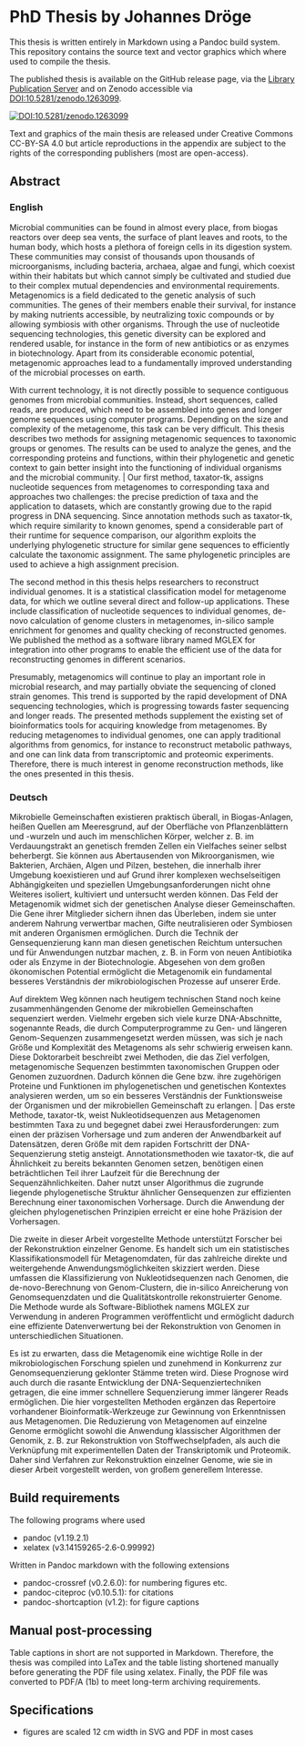 # PhD Thesis by Johannes Dröge

This thesis is written entirely in Markdown using a Pandoc build system. This repository contains the source text and vector graphics which where used to compile the thesis.

The published thesis is available on the GitHub release page, via the [Library Publication Server](http://nbn-resolving.de/urn/resolver.pl?urn=urn:nbn:de:hbz:061-20171122-114012-5) and on Zenodo accessible via [DOI:10.5281/zenodo.1263099](https://doi.org/10.5281/zenodo.1263099).

[![DOI:10.5281/zenodo.1263099](https://zenodo.org/badge/DOI/10.5281/zenodo.1263099.svg)](https://doi.org/10.5281/zenodo.1263099)

Text and graphics of the main thesis are released under Creative Commons CC-BY-SA 4.0 but article reproductions in the appendix are subject to the rights of the corresponding publishers (most are open-access).

## Abstract

### English

Microbial communities can be found in almost every place, from biogas reactors over deep sea vents, the surface of plant leaves and roots, to the human body, which hosts a plethora of foreign cells in its digestion system. These communities may consist of thousands upon thousands of microorganisms, including bacteria, archaea, algae and fungi, which coexist within their habitats but which cannot simply be cultivated and studied due to their complex mutual dependencies and environmental requirements. Metagenomics is a field dedicated to the genetic analysis of such communities. The genes of their members enable their survival, for instance by making nutrients accessible, by neutralizing toxic compounds or by allowing symbiosis with other organisms. Through the use of nucleotide sequencing technologies, this genetic diversity can be explored and rendered usable, for instance in the form of new antibiotics or as enzymes in biotechnology. Apart from its considerable economic potential, metagenomic approaches lead to a fundamentally improved understanding of the microbial processes on earth.

With current technology, it is not directly possible to sequence contiguous genomes from microbial communities. Instead, short sequences, called reads, are produced, which need to be assembled into genes and longer genome sequences using computer programs. Depending on the size and complexity of the metagenome, this task can be very difficult. This thesis describes two methods for assigning metagenomic sequences to taxonomic groups or genomes. The results can be used to analyze the genes, and the corresponding proteins and functions, within their phylogenetic and genetic context to gain better insight into the functioning of individual organisms and the microbial community. | Our first method, taxator-tk, assigns nucleotide sequences from metagenomes to corresponding taxa and approaches two challenges: the precise prediction of taxa and the application to datasets, which are constantly growing due to the rapid progress in DNA sequencing. Since annotation methods such as taxator-tk, which require similarity to known genomes, spend a considerable part of their runtime for sequence comparison, our algorithm exploits the underlying phylogenetic structure for similar gene sequences to efficiently calculate the taxonomic assignment. The same phylogenetic principles are used to achieve a high assignment precision.

The second method in this thesis helps researchers to reconstruct individual genomes. It is a statistical classification model for metagenome data, for which we outline several direct and follow-up applications. These include classification of nucleotide sequences to individual genomes, de-novo calculation of genome clusters in metagenomes, in-silico sample enrichment for genomes and quality checking of reconstructed genomes. We published the method as a software library named MGLEX for integration into other programs to enable the efficient use of the data for reconstructing genomes in different scenarios.

Presumably, metagenomics will continue to play an important role in microbial research, and may partially obviate the sequencing of cloned strain genomes. This trend is supported by the rapid development of DNA sequencing technologies, which is progressing towards faster sequencing and longer reads. The presented methods supplement the existing set of bioinformatics tools for acquiring knowledge from metagenomes. By reducing metagenomes to individual genomes, one can apply traditional algorithms from genomics, for instance to reconstruct metabolic pathways, and one can link data from transcriptomic and proteomic experiments. Therefore, there is much interest in genome reconstruction methods, like the ones presented in this thesis.

### Deutsch

Mikrobielle Gemeinschaften existieren praktisch überall, in Biogas-Anlagen, heißen Quellen am Meeresgrund, auf der Oberfläche von Pflanzenblättern und -wurzeln und auch im menschlichen Körper, welcher z. B. im Verdauungstrakt an genetisch fremden Zellen ein Vielfaches seiner selbst beherbergt. Sie können aus Abertausenden von Mikroorganismen, wie Bakterien, Archäen, Algen und Pilzen, bestehen, die innerhalb ihrer Umgebung koexistieren und auf Grund ihrer komplexen wechselseitigen Abhängigkeiten und speziellen Umgebungsanforderungen nicht ohne Weiteres isoliert, kultiviert und untersucht werden können. Das Feld der Metagenomik widmet sich der genetischen Analyse dieser Gemeinschaften. Die Gene ihrer Mitglieder sichern ihnen das Überleben, indem sie unter anderem Nahrung verwertbar machen, Gifte neutralisieren oder Symbiosen mit anderen Organismen ermöglichen. Durch die Technik der Gensequenzierung kann man diesen genetischen Reichtum untersuchen und für Anwendungen nutzbar machen, z. B. in Form von neuen Antibiotika oder als Enzyme in der Biotechnologie. Abgesehen von dem großen ökonomischen Potential ermöglicht die Metagenomik ein fundamental besseres Verständnis der mikrobiologischen Prozesse auf unserer Erde.

Auf direktem Weg können nach heutigem technischen Stand noch keine zusammenhängenden Genome der mikrobiellen Gemeinschaften sequenziert werden. Vielmehr ergeben sich viele kurze DNA-Abschnitte, sogenannte Reads, die durch Computerprogramme zu Gen- und längeren Genom-Sequenzen zusammengesetzt werden müssen, was sich je nach Größe und Komplexität des Metagenoms als sehr schwierig erweisen kann. Diese Doktorarbeit beschreibt zwei Methoden, die das Ziel verfolgen, metagenomische Sequenzen bestimmten taxonomischen Gruppen oder Genomen zuzuordnen. Dadurch können die Gene bzw. ihre zugehörigen Proteine und Funktionen im phylogenetischen und genetischen Kontextes analysieren werden, um so ein besseres Verständnis der Funktionsweise der Organismen und der mikrobiellen Gemeinschaft zu erlangen. | Das erste Methode, taxator-tk, weist Nukleotidsequenzen aus Metagenomen bestimmten Taxa zu und begegnet dabei zwei Herausforderungen: zum einen der präzisen Vorhersage und zum anderen der Anwendbarkeit auf Datensätzen, deren Größe mit dem rapiden Fortschritt der DNA-Sequenzierung stetig ansteigt. Annotationsmethoden wie taxator-tk, die auf Ähnlichkeit zu bereits bekannten Genomen setzen, benötigen einen beträchtlichen Teil ihrer Laufzeit für die Berechnung der Sequenzähnlichkeiten. Daher nutzt unser Algorithmus die zugrunde liegende phylogenetische Struktur ähnlicher Gensequenzen zur effizienten Berechnung einer taxonomischen Vorhersage. Durch die Anwendung der gleichen phylogenetischen Prinzipien erreicht er eine hohe Präzision der Vorhersagen.

Die zweite in dieser Arbeit vorgestellte Methode unterstützt Forscher bei der Rekonstruktion einzelner Genome. Es handelt sich um ein statistisches Klassifikationsmodell für Metagenomdaten, für das zahlreiche direkte und weitergehende Anwendungsmöglichkeiten skizziert werden. Diese umfassen die Klassifizierung von Nukleotidsequenzen nach Genomen, die de-novo-Berechnung von Genom-Clustern, die in-silico Anreicherung von Genomsequenzdaten und die Qualitätskontrolle rekonstruierter Genome. Die Methode wurde als Software-Bibliothek namens MGLEX zur Verwendung in anderen Programmen veröffentlicht und ermöglicht dadurch eine effiziente Datenverwertung bei der Rekonstruktion von Genomen in unterschiedlichen Situationen.

Es ist zu erwarten, dass die Metagenomik eine wichtige Rolle in der mikrobiologischen Forschung spielen und zunehmend in Konkurrenz zur Genomsequenzierung geklonter Stämme treten wird. Diese Prognose wird auch durch die rasante Entwicklung der DNA-Sequenziertechniken getragen, die eine immer schnellere Sequenzierung immer längerer Reads ermöglichen. Die hier vorgestellten Methoden ergänzen das Repertoire vorhandener Bioinformatik-Werkzeuge zur Gewinnung von Erkenntnissen aus Metagenomen. Die Reduzierung von Metagenomen auf einzelne Genome ermöglicht sowohl die Anwendung klassischer Algorithmen der Genomik, z. B. zur Rekonstruktion von Stoffwechselpfaden, als auch die Verknüpfung mit experimentellen Daten der Transkriptomik und Proteomik. Daher sind Verfahren zur Rekonstruktion einzelner Genome, wie sie in dieser Arbeit vorgestellt werden, von großem generellem Interesse.

## Build requirements

The following programs where used

* pandoc (v1.19.2.1)
* xelatex (v3.14159265-2.6-0.99992)

Written in Pandoc markdown with the following extensions

* pandoc-crossref (v0.2.6.0): for numbering figures etc.
* pandoc-citeproc (v0.10.5.1): for citations
* pandoc-shortcaption (v1.2): for figure captions

## Manual post-processing

Table captions in short are not supported in Markdown. Therefore, the thesis was compiled into LaTex and the table listing shortened manually before generating the PDF file using xelatex. Finally, the PDF file was converted to PDF/A (1b) to meet long-term archiving requirements.

## Specifications

* figures are scaled 12 cm width in SVG and PDF in most cases

